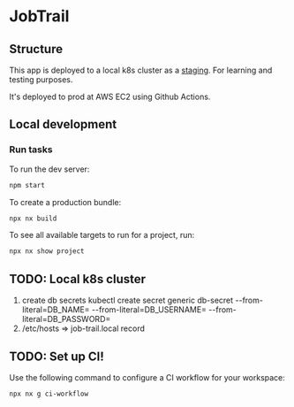 # JobTrail

## Structure
This app is deployed to a local k8s cluster as a [staging](http://job-trail.local/). For learning and testing purposes.

It's deployed to prod at AWS EC2 using Github Actions.


## Local development
### Run tasks

To run the dev server:

```sh
npm start
```

To create a production bundle:

```sh
npx nx build
```

To see all available targets to run for a project, run:

```sh
npx nx show project 
```

## TODO: Local k8s cluster 
1. create db secrets
kubectl create secret generic db-secret --from-literal=DB_NAME=<db-name> --from-literal=DB_USERNAME=<db-username> --from-literal=DB_PASSWORD=<db-password>
1. /etc/hosts => job-trail.local record

## TODO: Set up CI!

Use the following command to configure a CI workflow for your workspace:

```sh
npx nx g ci-workflow
```
